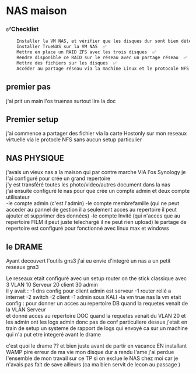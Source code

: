 
# NAS maison

### ✅Checklist

```bash
    Installer la VM NAS, et vérifier que les disques dur sont bien détectés ✅  
    Installer TrueNAS sur la VM NAS  ✅
    Mettre en place un RAID ZFS avec les trois disques  ✅
    Rendre disponible ce RAID sur le réseau avec un partage réseau  ✅
    Mettre des fichiers sur les disques  ✅
    Accéder au partage réseau via la machine Linux et le protocole NFS  ✅
```

## premier pas 

j'ai prit un main l'os truenas 
surtout lire la doc 

## Premier setup 

j'ai commence a partager des fichier via la carte Hostonly sur mon reseaux virtuelle via le protocle NFS sans aucun setup particulier

## NAS PHYSIQUE

j'avais un vieux nas a la maison qui par contre marche VIA l'os Synology je l'ai configuré pour crée un grand repertoire  
 j'y est transféré toutes les photo/video/autres document dans la nas  
 j'ai ensuite configuré le nas pour que crée un compte admin et deux compte utilisateur  
    -le compte admin (c'est l'admin)
    -le compte membrefamille (qui ne peut acceder au pannel de gestion il a seulement acces au repertoire il peut ajouter et supprimer des données)
    -le compte Invité (qui n'acces que au repertoire FILM il peut juste telechargé il ne peut rien upload)
le partage de repertoire est configuré pour fonctionné avec linux max et windows

## le DRAME

Ayant decouvert l'outils gns3 j'ai eu envie d'integré un nas a un petit reseaux gns3

Le reseaux etait configuré avec un setup router on the stick classique avec 3 VLAN 10 Serveur 20 client 30 admin  
il y avait :
    -1 dns config pour client admin est serveur 
    -1 router relié a internet
    -2 switch 
    -2 client
    -1 admin sous KALI
    -la vm true nas
la vm etait config : pour donner un acces au repertoire DB quand la requetes venait de la VLAN Serveur  
et donné acces au repertoire DOC quand la requetes venait du VLAN 20 et les admin ont les logs admin donc pas de conf particuliere dessus 
j'etait en train de setup un systeme de rapport de logs qui envoyé ca sur un machine qui n'a put etre integeré avant le drame  

c'est quoi le drame ?? et bien juste avant de partir en vacance EN installant WAMP pire erreur de ma vie mon disque dur a rendu l'ame j'ai perdue l'ensemble de mon travail sur ce TP si on exclue le NAS chez moi car je n'avais pas fait de save ailleurs (ca ma bien servit de lecon au passage )
